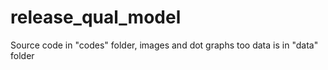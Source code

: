 # release_qual_model
Source code in "codes" folder, images and dot graphs too
data is in "data" folder
